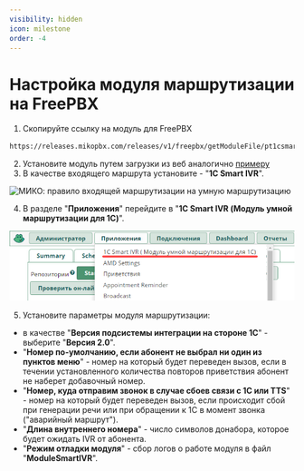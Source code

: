 ```yaml
---
visibility: hidden
icon: milestone
order: -4
---
```

# Настройка модуля маршрутизации на FreePBX

1. Скопируйте ссылку на модуль для FreePBX 
```html
https://releases.mikopbx.com/releases/v1/freepbx/getModuleFile/pt1csmartivr/latest.tgz
```
2. Установите модуль путем загрузки из веб аналогично [примеру](/get-started/freepbx/#установка-модуля-на-атс)
3. В качестве входящего маршрута установите - "**1C Smart IVR**".  

<img class="miko-shadow img-zoomable"  
    src="/assets/rooting/mod_f_0.gif"
    data-original="/assets/rooting/mod_f_0.gif"
    srcset="/assets/rooting/mod_f_0_prev.gif 1x, /assets/rooting/mod_f_0.gif 2x" 
    alt="МИКО: правило входящей маршрутизации на умную маршрутизацию"
/> 

4. В разделе "**Приложения**" перейдите в "**1C Smart IVR (Модуль умной маршрутизации для 1С)**".  

<img class="miko-shadow"  
    src="/assets/rooting/mod_f_2.png"
    alt="МИКО: настройка модуля умной маршрутизации FreePBX"
/> 

5. Установите параметры модуля маршрутизации:
- в качестве "**Версия подсистемы интеграции на стороне 1С**" - выберите "**Версия 2.0**".  
- "**Номер по-умолчанию, если абонент не выбрал ни один из пунктов меню**" - номер на который будет переведен вызов, если в течении установленного количества повторов приветствия абонент не наберет добавочный номер.  
- "**Номер, куда отправим звонок в случае сбоев связи с 1С или TTS**" - номер на который будет переведен вызов, если происходит сбой при генерации речи или при обращении к 1С в момент звонка ("аварийный маршрут").  
- "**Длина внутреннего номера**" - число символов донабора, которое будет ожидать IVR от абонента.
- "**Режим отладки модуля**" - сбор логов о работе модуля в файл "**ModuleSmartIVR**".